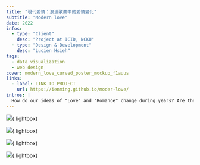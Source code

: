 ```yaml
---
title: "現代愛情：浪漫歌曲中的愛情變化"
subtitle: "Modern love"
date: 2022
infos:
  - type: "Client"
    desc: "Project at ICID, NCKU"
  - type: "Design & Development"
    desc: "Lucien Hsieh"
tags:
  - data visualization
  - web design
cover: modern_love_curved_poster_mockup_f1auus
links:
  - label: LINK TO PROJECT
    url: https://ienming.github.io/moder-love/
intros: |
  How do our ideas of "Love" and "Romance" change during years? Are the mass media take place in this trend? With popular song lyrics, this project try to illustrate the changes of attitude towards our concept of “Love” from 2005 to 2020. As one of the most "intimate" media, popular song can represent our ideas of "Love" among the cultural society in some extents.
---
```


![](modern_love_mockup_pmeoc9){.lightbox}

![](modern_love_legends_o0qs7z){.lightbox}

![](poster_print_njzbt7){.lightbox}

![](modern_love_curved_poster_mockup_f1auus){.lightbox}
